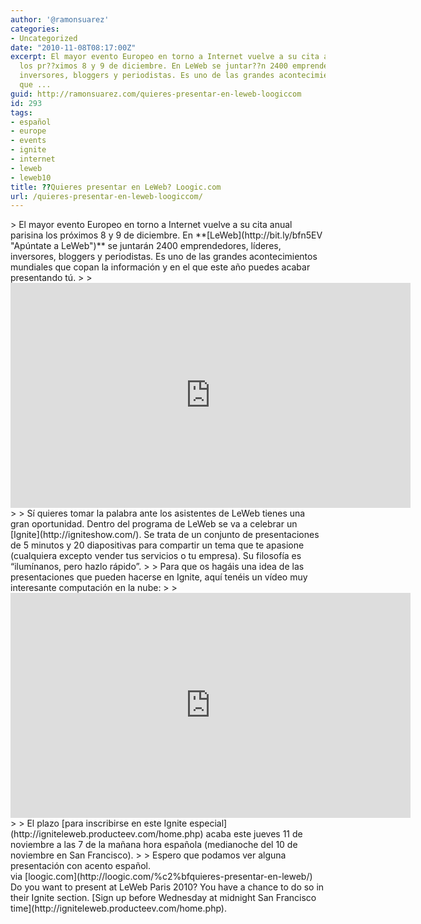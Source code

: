 ```yaml
---
author: '@ramonsuarez'
categories:
- Uncategorized
date: "2010-11-08T08:17:00Z"
excerpt: El mayor evento Europeo en torno a Internet vuelve a su cita anual parisina
  los pr??ximos 8 y 9 de diciembre. En LeWeb se juntar??n 2400 emprendedores, l??deres,
  inversores, bloggers y periodistas. Es uno de las grandes acontecimientos mundiales
  que ...
guid: http://ramonsuarez.com/quieres-presentar-en-leweb-loogiccom
id: 293
tags:
- español
- europe
- events
- ignite
- internet
- leweb
- leweb10
title: ??Quieres presentar en LeWeb? Loogic.com
url: /quieres-presentar-en-leweb-loogiccom/
---
```


<div class="posterous_bookmarklet_entry">> El mayor evento Europeo en torno a Internet vuelve a su cita anual parisina los próximos 8 y 9 de diciembre. En **[LeWeb](http://bit.ly/bfn5EV "Apúntate a LeWeb")** se juntarán 2400 emprendedores, líderes, inversores, bloggers y periodistas. Es uno de las grandes acontecimientos mundiales que copan la información y en el que este año puedes acabar presentando tú.
> 
> <span class="embed-youtube" style="text-align:center; display: block;"><iframe allowfullscreen="true" class="youtube-player" height="360" sandbox="allow-scripts allow-same-origin allow-popups allow-presentation" src="https://www.youtube.com/embed/dZ6O44xlk90?version=3&rel=1&showsearch=0&showinfo=1&iv_load_policy=1&fs=1&hl=en-US&autohide=2&wmode=transparent" style="border:0;" width="640"></iframe></span>
> 
> Sí quieres tomar la palabra ante los asistentes de LeWeb tienes una gran oportunidad. Dentro del programa de LeWeb se va a celebrar un [Ignite](http://igniteshow.com/). Se trata de un conjunto de presentaciones de 5 minutos y 20 diapositivas para compartir un tema que te apasione (cualquiera excepto vender tus servicios o tu empresa). Su filosofía es “ilumínanos, pero hazlo rápido”.
> 
> Para que os hagáis una idea de las presentaciones que pueden hacerse en Ignite, aquí tenéis un vídeo muy interesante computación en la nube:
> 
> <span class="embed-youtube" style="text-align:center; display: block;"><iframe allowfullscreen="true" class="youtube-player" height="360" sandbox="allow-scripts allow-same-origin allow-popups allow-presentation" src="https://www.youtube.com/embed/1zYpsumw-Gc?version=3&rel=1&showsearch=0&showinfo=1&iv_load_policy=1&fs=1&hl=en-US&autohide=2&wmode=transparent" style="border:0;" width="640"></iframe></span>
> 
> El plazo [para inscribirse en este Ignite especial](http://igniteleweb.producteev.com/home.php) acaba este jueves 11 de noviembre a las 7 de la mañana hora española (medianoche del 10 de noviembre en San Francisco).
> 
> Espero que podamos ver alguna presentación con acento español.

<div class="posterous_quote_citation">via [loogic.com](http://loogic.com/%c2%bfquieres-presentar-en-leweb/)</div>Do you want to present at LeWeb Paris 2010? You have a chance to do so in their Ignite section. [Sign up before Wednesday at midnight San Francisco time](http://igniteleweb.producteev.com/home.php).

</div>